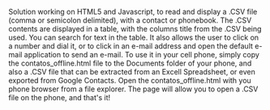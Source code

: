 Solution working on HTML5 and Javascript, to read and display a .CSV file (comma or semicolon delimited), with a contact or phonebook.
The .CSV contents are displayed in a table, with the columns title from the .CSV being used. You can search for text in the table.
It also allows the user to click on a number and dial it, or to click in an e-mail address and open the default e-mail application to send an e-mail. 
To use it in your cell phone, simply copy the contatos_offline.html file to the Documents folder of your phone, and also a .CSV file that can be extracted from an Excell Spreadsheet, or even exported from Google Contacts.
Open the contatos_offline.html with you phone browser from a file explorer. The page will allow you to open a .CSV file on the phone, and that's it!
